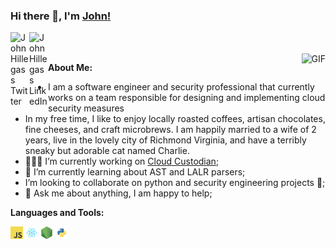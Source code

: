 ### Hi there 👋, I'm [John!](https://4g3.dev) 

<a href="https://twitter.com/johnphillegass">
  <img align="left" alt="John Hillegass Twitter" width="30px" src="https://cdn.jsdelivr.net/npm/simple-icons@v3/icons/twitter.svg" />
</a>
<a href="https://www.linkedin.com/in/johnhillegass/">
  <img align="left" alt="John Hillegass LinkedIn" width="30px" src="https://cdn.jsdelivr.net/npm/simple-icons@v3/icons/linkedin.svg" />
</a>

<br />
<br />

<img align="right" alt="GIF" src="https://media.giphy.com/media/zE9Jh7QahXTb2/giphy.gif" />

**About Me:**

- I am a software engineer and security professional that currently works on a team responsible for designing and implementing cloud security measures
- In my free time, I like to enjoy locally roasted coffees, artisan chocolates, fine cheeses, and craft microbrews. I am happily married to a wife of 2 years, live in the lovely city of Richmond Virginia, and have a terribly sneaky but adorable cat named Charlie.
- 👨🏽‍💻 I’m currently working on [Cloud Custodian](https://github.com/cloud-custodian/cloud-custodian);
- 🌱 I’m currently learning about AST and LALR parsers; 
- I’m looking to collaborate on python and security engineering projects 🤝;
- 💬 Ask me about anything, I am happy to help;

**Languages and Tools:**  

<code><img height="20" src="https://raw.githubusercontent.com/github/explore/80688e429a7d4ef2fca1e82350fe8e3517d3494d/topics/javascript/javascript.png"></code>
<code><img height="20" src="https://raw.githubusercontent.com/github/explore/80688e429a7d4ef2fca1e82350fe8e3517d3494d/topics/react/react.png"></code>
<code><img height="20" src="https://raw.githubusercontent.com/github/explore/80688e429a7d4ef2fca1e82350fe8e3517d3494d/topics/nodejs/nodejs.png"></code>
<code><img height="20" src="https://raw.githubusercontent.com/github/explore/80688e429a7d4ef2fca1e82350fe8e3517d3494d/topics/python/python.png"></code>
